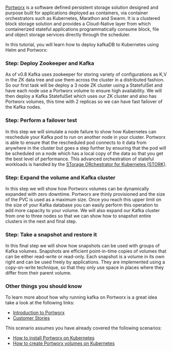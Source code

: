 [Portworx](https://portworx.com/) is a software defined persistent storage solution designed and purpose built for applications deployed as containers, via container orchestrators such as Kubernetes, Marathon and Swarm. It is a clustered block storage solution and provides a Cloud-Native layer from which containerized stateful applications programmatically consume block, file and object storage services directly through the scheduler.

In this tutorial, you will learn how to deploy kafkaDB to Kubernetes using Helm and Portworx:

### Step: Deploy Zookeeper and Kafka

As of v0.8 Kafka uses zookeeper for storing variety of configurations as K,V in the ZK data tree and use them across the cluster in a distributed fashion. So our first task will be deploy a 3 node ZK cluster using a StatefulSet and have each node use a Portworx volume to ensure high availability. We will then deploy a Kafka StatefulSet which uses our ZK cluster and also has Portworx volumes, this time with 2 replicas so we can have fast failover of the Kafka nodes.


### Step: Perform a failover test

In this step we will simulate a node failure to show how Kubernetes can reschedule your Kafka pod to run on another node in your cluster. Portworx is able to ensure that the rescheduled pod connects to it data from anywhere in the cluster but goes a step further by ensuring that the pod will be scheduled on a node which has a local copy of the data so that you get the best level of performance. This advanced orchestration of stateful workloads is handled by the [STorage ORchestrator for Kubernetes (STORK)](https://github.com/libopenstorage/stork/).


### Step: Expand the volume and Kafka cluster

In this step we will show how Portworx volumes can be dynamically expanded with zero downtime. Portworx are thinly provisioned and the size of the PVC is used as a maximum size. Once you reach this upper limit on the size of your Kafka database you can easily perform this operation to add more capacity to your volume. We will also expand our Kafka cluster from one to three nodes so that we can show how to snapshot entire clusters in the next and final step.


### Step: Take a snapshot and restore it

In this final step we will show how snapshots can be used with groups of Kafka volumes. Snapshots are efficient point-in-time copies of volumes that can be either read-write or read-only. Each snapshot is a volume in its own right and can be used freely by applications. They are implemented using a copy-on-write technique, so that they only use space in places where they differ from their parent volume.


### Other things you should know

To learn more about how why running kafka on Portworx is a great idea take a look at the following links:
* [Introduction to Portworx](https://portworx.com/products/introduction/)
* [Customer Stories](https://portworx.com/customers/)


This scenario assumes you have already covered the following scenarios:
* [How to install Portworx on Kubernetes](https://www.katacoda.com/portworx/scenarios/deploy-px-k8s)
* [How to create Portworx volumes on Kubernetes](https://www.katacoda.com/portworx/scenarios/px-k8s-vol-basic)

